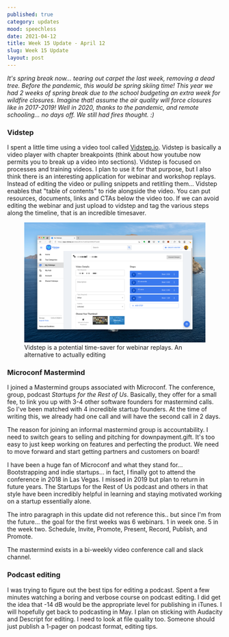 ```yaml
---
published: true
category: updates
mood: speechless
date: 2021-04-12
title: Week 15 Update - April 12
slug: Week 15 Update
layout: post
---
```


_It's spring break now... tearing out carpet the last week, removing a dead tree.  Before the pandemic, this would be spring skiing time!   This year we had 2 weeks of spring break due to the school budgeting an extra week for wildfire closures.  Imagine that!  assume the air quality will force closures like in 2017-2019!  Well in 2020, thanks to the pandemic, and remote schooling... no days off.   We still had fires thought. :)_

### Vidstep

I spent a little time using a video tool called [Vidstep.io](https://vidstep.io).  Vidstep is basically a video player with chapter breakpoints (think about how youtube now permits you to break up a video into sections).   Vidstep is focused on processes and training videos.  I plan to use it for that purpose, but I also think there is an interesting application for webinar and workshop replays.  Instead of editing the video or pulling snippets and retitling them... Vidstep enables that "table of contents" to ride alongside the video.  You can put resources, documents, links and CTAs below the video too.  If we can avoid editing the webinar and just upload to vidstep and tag the various steps along the timeline, that is an incredible timesaver.   

<figure class="alignright">
    <img width="" src="/assets/images/screenshots/vidstep.png" />
    <figcaption>Vidstep is a potential time-saver for webinar replays.  An alternative to actually editing</figcaption>
</figure>

### Microconf Mastermind

I joined a Mastermind groups associated with Microconf.  The conference, group, podcast _Startups for the Rest of Us_.  Basically, they offer for a small fee, to link you up with 3-4 other software founders for mastermind calls.  So I've been matched with 4 incredible startup founders.  At the time of writing this, we already had one call and will have the second call in 2 days.  

<!--more-->

The reason for joining an informal mastermind group is accountability.  I need to switch gears to selling and pitching for downpayment.gift.  It's too easy to just keep working on features and perfecting the product.  We need to move forward and start getting partners and customers on board!   

I have been a huge fan of Microconf and what they stand for... Bootstrapping and indie startups... in fact, I finally got to attend the conference in 2018 in Las Vegas.  I missed in 2019 but plan to return in future years.  The Startups for the Rest of Us podcast and others in that style have been incredibly helpful in learning and staying motivated working on a startup essentially alone.

The intro paragraph in this update did not reference this.. but since I'm from the future... the goal for the first weeks was 6 webinars.  1 in week one.  5 in the week two.  Schedule, Invite, Promote, Present, Record, Publish, and Promote.

The mastermind exists in a bi-weekly video conference call and slack channel.


### Podcast editing

I was trying to figure out the best tips for editing a podcast.  Spent a few minutes watching a boring and verbose course on podcast editing.  I did get the idea that -14 dB would be the appropriate level for publishing in iTunes.  I will hopefully get back to podcasting in May.  I plan on sticking with Audacity and Descript for editing.  I need to look at file quality too.  Someone should just publish a 1-pager on podcast format, editing tips.





